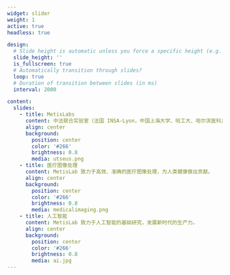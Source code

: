 ```yaml
---
widget: slider
weight: 1
active: true
headless: true

design:
  # Slide height is automatic unless you force a specific height (e.g. '400px')
  slide_height: ''
  is_fullscreen: true
  # Automatically transition through slides?
  loop: true
  # Duration of transition between slides (in ms)
  interval: 2000

content:
  slides:
    - title: MetisLabs
      content: 中法联合实验室（法国 INSA-Lyon，中国上海大学、哈工大、哈尔滨医科大学）
      align: center
      background:
        position: center
        color: '#266'
        brightness: 0.8
        media: utseus.png
    - title: 医疗图像处理 ️
      content: MetisLab 致力于高效、准确的医疗图像处理，为人类健康做出贡献。
      align: center
      background:
        position: center
        color: '#266'
        brightness: 0.8
        media: medicalimaging.png
    - title: 人工智能
      content: MetisLab 致力于人工智能的基础研究，发展新时代的生产力。
      align: center
      background:
        position: center
        color: '#266'
        brightness: 0.8
        media: ai.jpg
---
```

